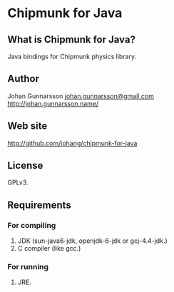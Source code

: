 # Chipmunk for Java

## What is Chipmunk for Java?

Java bindings for Chipmunk physics library.

## Author

Johan Gunnarsson
johan.gunnarsson@gmail.com
http://johan.gunnarsson.name/

## Web site

http://github.com/johang/chipmunk-for-java

## License

GPLv3.

## Requirements

### For compiling

1. JDK (sun-java6-jdk, openjdk-6-jdk or gcj-4.4-jdk.)
2. C compiler (like gcc.)

### For running

1. JRE.

